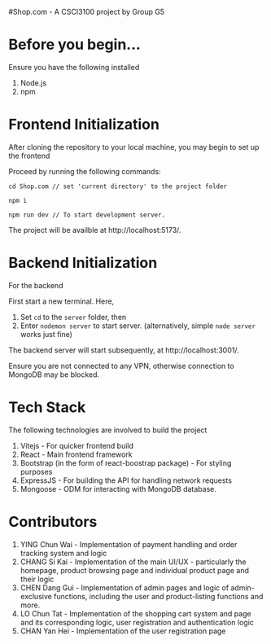 #Shop.com - A CSCI3100 project by Group G5


# **Before you begin...** #

Ensure you have the following installed 
1. Node.js
2. npm

# **Frontend Initialization** #

After cloning the repository to your local machine, you may begin to set up the frontend

Proceed by running the following commands:

```
cd Shop.com // set 'current directory' to the project folder

npm i

npm run dev // To start development server.

```

The project will be availble at http://localhost:5173/.


# **Backend Initialization** #

For the backend

First start a new terminal. 
Here, 
1. Set `cd` to the `server` folder, then
2. Enter `nodemon server` to start server. (alternatively, simple `node server` works just fine)

The backend server will start subsequently, at http://localhost:3001/.

Ensure you are not connected to any VPN, otherwise connection to MongoDB may be blocked.

# **Tech Stack** #

The following technologies are involved to build the project
1. Vitejs - For quicker frontend build
2. React - Main frontend framework
3. Bootstrap (in the form of react-boostrap package) - For styling purposes
4. ExpressJS - For building the API for handling network requests
5. Mongoose - ODM for interacting with MongoDB database.

# **Contributors** #

1. YING Chun Wai - Implementation of payment handling and order tracking system and logic
2. CHANG Si Kai - Implementation of the main UI/UX - particularly the homepage, product browsing page and individual product page and their logic
3. CHEN Dang Gui - Implementation of admin pages and logic of admin-exclusive functions, including the user and product-listing functions and more.  
4. LO Chun Tat - Implementation of the shopping cart system and page and its corresponding logic, user registration and authentication logic
5. CHAN Yan Hei - Implementation of the user registration page

